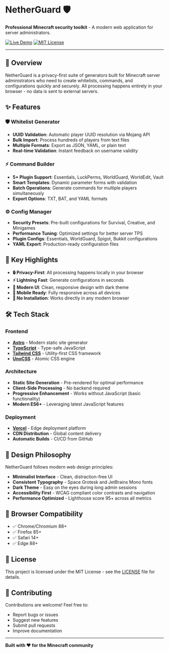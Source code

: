 # NetherGuard 🛡️

**Professional Minecraft security toolkit** - A modern web application for server administrators.

[![Live Demo](https://img.shields.io/badge/Live-Demo-brightgreen)](https://netherguard.vercel.app)
[![MIT License](https://img.shields.io/badge/License-MIT-blue.svg)](LICENSE)

---

## 🌟 Overview

NetherGuard is a privacy-first suite of generators built for Minecraft server administrators who need to create whitelists, commands, and configurations quickly and securely. All processing happens entirely in your browser - no data is sent to external servers.

## ✨ Features

### 🛡️ **Whitelist Generator**
- **UUID Validation**: Automatic player UUID resolution via Mojang API
- **Bulk Import**: Process hundreds of players from text files
- **Multiple Formats**: Export as JSON, YAML, or plain text
- **Real-time Validation**: Instant feedback on username validity

### ⚡ **Command Builder**
- **5+ Plugin Support**: Essentials, LuckPerms, WorldGuard, WorldEdit, Vault
- **Smart Templates**: Dynamic parameter forms with validation
- **Batch Operations**: Generate commands for multiple players simultaneously  
- **Export Options**: TXT, BAT, and YAML formats

### ⚙️ **Config Manager**
- **Security Presets**: Pre-built configurations for Survival, Creative, and Minigames
- **Performance Tuning**: Optimized settings for better server TPS
- **Plugin Configs**: Essentials, WorldGuard, Spigot, Bukkit configurations
- **YAML Export**: Production-ready configuration files

## 🎯 Key Highlights

- **🔒 Privacy-First**: All processing happens locally in your browser
- **⚡ Lightning Fast**: Generate configurations in seconds
- **🎨 Modern UI**: Clean, responsive design with dark theme
- **📱 Mobile Ready**: Fully responsive across all devices
- **🔧 No Installation**: Works directly in any modern browser

## 🛠️ Tech Stack

### Frontend
- **[Astro](https://astro.build/)** - Modern static site generator
- **[TypeScript](https://www.typescriptlang.org/)** - Type-safe JavaScript
- **[Tailwind CSS](https://tailwindcss.com/)** - Utility-first CSS framework
- **[UnoCSS](https://uno.antfu.me/)** - Atomic CSS engine

### Architecture
- **Static Site Generation** - Pre-rendered for optimal performance
- **Client-Side Processing** - No backend required
- **Progressive Enhancement** - Works without JavaScript (basic functionality)
- **Modern ES6+** - Leveraging latest JavaScript features

### Deployment
- **[Vercel](https://vercel.com/)** - Edge deployment platform
- **CDN Distribution** - Global content delivery
- **Automatic Builds** - CI/CD from GitHub

## 🎨 Design Philosophy

NetherGuard follows modern web design principles:

- **Minimalist Interface** - Clean, distraction-free UI
- **Consistent Typography** - Space Grotesk and JetBrains Mono fonts
- **Dark Theme** - Easy on the eyes during long admin sessions  
- **Accessibility First** - WCAG compliant color contrasts and navigation
- **Performance Optimized** - Lighthouse score 95+ across all metrics

## 🔧 Browser Compatibility

- ✅ Chrome/Chromium 88+
- ✅ Firefox 85+
- ✅ Safari 14+
- ✅ Edge 88+

## 📄 License

This project is licensed under the MIT License - see the [LICENSE](LICENSE) file for details.

## 🤝 Contributing

Contributions are welcome! Feel free to:

- Report bugs or issues
- Suggest new features
- Submit pull requests
- Improve documentation

---

**Built with ❤️ for the Minecraft community**
